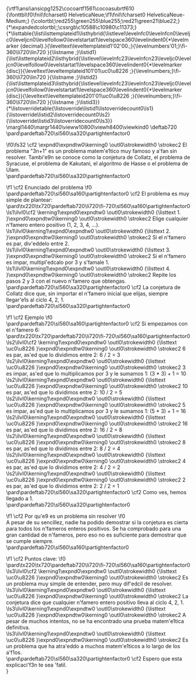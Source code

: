 {\rtf1\ansi\ansicpg1252\cocoartf1561\cocoasubrtf610
{\fonttbl\f0\fnil\fcharset0 HelveticaNeue;\f1\fnil\fcharset0 HelveticaNeue-Medium;}
{\colortbl;\red255\green255\blue255;\red21\green21\blue22;}
{\*\expandedcolortbl;;\cssrgb\c10588\c10980\c11373;}
{\*\listtable{\list\listtemplateid1\listhybrid{\listlevel\levelnfc0\levelnfcn0\leveljc0\leveljcn0\levelfollow0\levelstartat1\levelspace360\levelindent0{\*\levelmarker \{decimal\}.}{\leveltext\leveltemplateid1\'02\'00.;}{\levelnumbers\'01;}\fi-360\li720\lin720 }{\listname ;}\listid1}
{\list\listtemplateid2\listhybrid{\listlevel\levelnfc23\levelnfcn23\leveljc0\leveljcn0\levelfollow0\levelstartat1\levelspace360\levelindent0{\*\levelmarker \{disc\}}{\leveltext\leveltemplateid101\'01\uc0\u8226 ;}{\levelnumbers;}\fi-360\li720\lin720 }{\listname ;}\listid2}
{\list\listtemplateid3\listhybrid{\listlevel\levelnfc23\levelnfcn23\leveljc0\leveljcn0\levelfollow0\levelstartat1\levelspace360\levelindent0{\*\levelmarker \{disc\}}{\leveltext\leveltemplateid201\'01\uc0\u8226 ;}{\levelnumbers;}\fi-360\li720\lin720 }{\listname ;}\listid3}}
{\*\listoverridetable{\listoverride\listid1\listoverridecount0\ls1}{\listoverride\listid2\listoverridecount0\ls2}{\listoverride\listid3\listoverridecount0\ls3}}
\margl1440\margr1440\vieww10800\viewh8400\viewkind0
\deftab720
\pard\pardeftab720\sl560\sa320\partightenfactor0

\f0\fs32 \cf2 \expnd0\expndtw0\kerning0
\outl0\strokewidth0 \strokec2 El problema "3n+1" es un problema matem\'e1tico muy famoso y a\'fan sin resolver. Tambi\'e9n se conoce como la conjetura de Collatz, el problema de Syracuse, el problema de Kakutani, el algoritmo de Hasse o el problema de Ulam.\
\pard\pardeftab720\sl560\sa320\partightenfactor0

\f1 \cf2 Enunciado del problema
\f0 \
\pard\pardeftab720\sl560\sa160\partightenfactor0
\cf2 El problema es muy simple de plantear:\
\pard\tx220\tx720\pardeftab720\li720\fi-720\sl560\sa160\partightenfactor0
\ls1\ilvl0\cf2 \kerning1\expnd0\expndtw0 \outl0\strokewidth0 {\listtext	1.	}\expnd0\expndtw0\kerning0
\outl0\strokewidth0 \strokec2 Elige cualquier n\'famero entero positivo (1, 2, 3, 4, ...).\
\ls1\ilvl0\kerning1\expnd0\expndtw0 \outl0\strokewidth0 {\listtext	2.	}\expnd0\expndtw0\kerning0
\outl0\strokewidth0 \strokec2 Si el n\'famero es par, div\'eddelo entre 2.\
\ls1\ilvl0\kerning1\expnd0\expndtw0 \outl0\strokewidth0 {\listtext	3.	}\expnd0\expndtw0\kerning0
\outl0\strokewidth0 \strokec2 Si el n\'famero es impar, multipl\'edcalo por 3 y s\'famale 1.\
\ls1\ilvl0\kerning1\expnd0\expndtw0 \outl0\strokewidth0 {\listtext	4.	}\expnd0\expndtw0\kerning0
\outl0\strokewidth0 \strokec2 Repite los pasos 2 y 3 con el nuevo n\'famero que obtengas.\
\pard\pardeftab720\sl560\sa320\partightenfactor0
\cf2 La conjetura de Collatz dice que, sin importar el n\'famero inicial que elijas, siempre llegar\'e1s al ciclo 4, 2, 1.\
\pard\pardeftab720\sl560\sa320\partightenfactor0

\f1 \cf2 Ejemplo
\f0 \
\pard\pardeftab720\sl560\sa160\partightenfactor0
\cf2 Si empezamos con el n\'famero 6:\
\pard\tx220\tx720\pardeftab720\li720\fi-720\sl560\sa160\partightenfactor0
\ls2\ilvl0\cf2 \kerning1\expnd0\expndtw0 \outl0\strokewidth0 {\listtext	\uc0\u8226 	}\expnd0\expndtw0\kerning0
\outl0\strokewidth0 \strokec2 6 es par, as\'ed que lo dividimos entre 2: 6 / 2 = 3\
\ls2\ilvl0\kerning1\expnd0\expndtw0 \outl0\strokewidth0 {\listtext	\uc0\u8226 	}\expnd0\expndtw0\kerning0
\outl0\strokewidth0 \strokec2 3 es impar, as\'ed que lo multiplicamos por 3 y le sumamos 1: (3 * 3) + 1 = 10\
\ls2\ilvl0\kerning1\expnd0\expndtw0 \outl0\strokewidth0 {\listtext	\uc0\u8226 	}\expnd0\expndtw0\kerning0
\outl0\strokewidth0 \strokec2 10 es par, as\'ed que lo dividimos entre 2: 10 / 2 = 5\
\ls2\ilvl0\kerning1\expnd0\expndtw0 \outl0\strokewidth0 {\listtext	\uc0\u8226 	}\expnd0\expndtw0\kerning0
\outl0\strokewidth0 \strokec2 5 es impar, as\'ed que lo multiplicamos por 3 y le sumamos 1: (5 * 3) + 1 = 16\
\ls2\ilvl0\kerning1\expnd0\expndtw0 \outl0\strokewidth0 {\listtext	\uc0\u8226 	}\expnd0\expndtw0\kerning0
\outl0\strokewidth0 \strokec2 16 es par, as\'ed que lo dividimos entre 2: 16 / 2 = 8\
\ls2\ilvl0\kerning1\expnd0\expndtw0 \outl0\strokewidth0 {\listtext	\uc0\u8226 	}\expnd0\expndtw0\kerning0
\outl0\strokewidth0 \strokec2 8 es par, as\'ed que lo dividimos entre 2: 8 / 2 = 4\
\ls2\ilvl0\kerning1\expnd0\expndtw0 \outl0\strokewidth0 {\listtext	\uc0\u8226 	}\expnd0\expndtw0\kerning0
\outl0\strokewidth0 \strokec2 4 es par, as\'ed que lo dividimos entre 2: 4 / 2 = 2\
\ls2\ilvl0\kerning1\expnd0\expndtw0 \outl0\strokewidth0 {\listtext	\uc0\u8226 	}\expnd0\expndtw0\kerning0
\outl0\strokewidth0 \strokec2 2 es par, as\'ed que lo dividimos entre 2: 2 / 2 = 1\
\pard\pardeftab720\sl560\sa320\partightenfactor0
\cf2 Como ves, hemos llegado a 1.\
\pard\pardeftab720\sl560\sa320\partightenfactor0

\f1 \cf2 Por qu\'e9 es un problema sin resolver
\f0 \
A pesar de su sencillez, nadie ha podido demostrar si la conjetura es cierta para todos los n\'fameros enteros positivos. Se ha comprobado para una gran cantidad de n\'fameros, pero eso no es suficiente para demostrar que se cumple siempre.\
\pard\pardeftab720\sl560\sa160\partightenfactor0

\f1 \cf2 Puntos clave:
\f0 \
\pard\tx220\tx720\pardeftab720\li720\fi-720\sl560\sa160\partightenfactor0
\ls3\ilvl0\cf2 \kerning1\expnd0\expndtw0 \outl0\strokewidth0 {\listtext	\uc0\u8226 	}\expnd0\expndtw0\kerning0
\outl0\strokewidth0 \strokec2 Es un problema muy simple de entender, pero muy dif\'edcil de resolver.\
\ls3\ilvl0\kerning1\expnd0\expndtw0 \outl0\strokewidth0 {\listtext	\uc0\u8226 	}\expnd0\expndtw0\kerning0
\outl0\strokewidth0 \strokec2 La conjetura dice que cualquier n\'famero entero positivo lleva al ciclo 4, 2, 1.\
\ls3\ilvl0\kerning1\expnd0\expndtw0 \outl0\strokewidth0 {\listtext	\uc0\u8226 	}\expnd0\expndtw0\kerning0
\outl0\strokewidth0 \strokec2 A pesar de muchos intentos, no se ha encontrado una prueba matem\'e1tica definitiva.\
\ls3\ilvl0\kerning1\expnd0\expndtw0 \outl0\strokewidth0 {\listtext	\uc0\u8226 	}\expnd0\expndtw0\kerning0
\outl0\strokewidth0 \strokec2 Es un problema que ha atra\'eddo a muchos matem\'e1ticos a lo largo de los a\'f1os.\
\pard\pardeftab720\sl560\sa320\partightenfactor0
\cf2 Espero que esta explicaci\'f3n te sea \'fatil.\
}